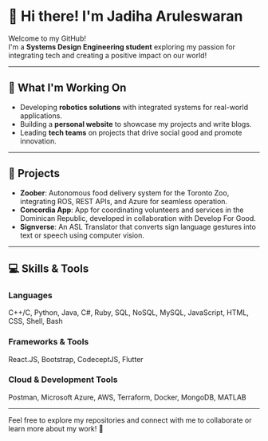 # 👋 Hi there! I'm Jadiha Aruleswaran  

Welcome to my GitHub!  
I'm a **Systems Design Engineering student** exploring my passion for integrating tech and creating a positive impact on our world!  

---

## 🌱 What I'm Working On  
- Developing **robotics solutions** with integrated systems for real-world applications.  
- Building a **personal website** to showcase my projects and write blogs.  
- Leading **tech teams** on projects that drive social good and promote innovation.  

---

## 🔭 Projects  
- **Zoober**: Autonomous food delivery system for the Toronto Zoo, integrating ROS, REST APIs, and Azure for seamless operation.  
- **Concordia App**: App for coordinating volunteers and services in the Dominican Republic, developed in collaboration with Develop For Good.  
- **Signverse**: An ASL Translator that converts sign language gestures into text or speech using computer vision.  

---

## 💻 Skills & Tools  

### **Languages**  
C++/C, Python, Java, C#, Ruby, SQL, NoSQL, MySQL, JavaScript, HTML, CSS, Shell, Bash  

### **Frameworks & Tools**  
React.JS, Bootstrap, CodeceptJS, Flutter  

### **Cloud & Development Tools**  
Postman, Microsoft Azure, AWS, Terraform, Docker, MongoDB, MATLAB  

---

Feel free to explore my repositories and connect with me to collaborate or learn more about my work! 🚀


<!--
**jadiha/jadiha** is a ✨ _special_ ✨ repository because its `README.md` (this file) appears on your GitHub profile.

Here are some ideas to get you started:

- 🔭 I’m currently working on ...
- 🌱 I’m currently learning ...
- 👯 I’m looking to collaborate on ...
- 🤔 I’m looking for help with ...
- 💬 Ask me about ...
- 📫 How to reach me: ...
- 😄 Pronouns: ...
- ⚡ Fun fact: ...
-->
